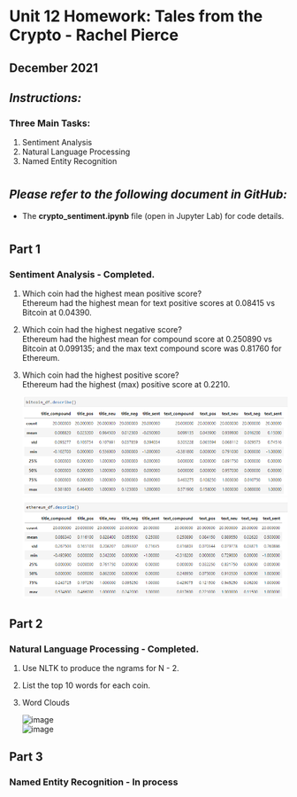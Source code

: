 # Unit 12 Homework: Tales from the Crypto - Rachel Pierce
## December 2021

## *Instructions:*
### Three Main Tasks:
1. Sentiment Analysis
2. Natural Language Processing
3. Named Entity Recognition

#
## *Please refer to the following document in GitHub:*
- The **crypto_sentiment.ipynb** file (open in Jupyter Lab) for code details.

#

## Part 1 
### Sentiment Analysis - Completed.
1. Which coin had the highest mean positive score?  
Ethereum had the highest mean for text positive scores at 0.08415 vs Bitcoin at 0.04390.
2. Which coin had the highest negative score?  
Ethereum had the highest mean for compound score at 0.250890 vs Bitcoin at 0.099135; and the max text compound score was 0.81760 for Ethereum.
3. Which coin had the highest positive score?  
Ethereum had the highest (max) positive score at 0.2210.

  
    ![image](./images/btc_describe.png)     
    ![image](./images/eth_describe.png)   

## Part 2
### Natural Language Processing - Completed.
1. Use NLTK to produce the ngrams for N - 2.
2. List the top 10 words for each coin.
3. Word Clouds
  
    ![image](./images/XX.png)   
    ![image](./images/XX.png)   

## Part 3
### Named Entity Recognition - In process



